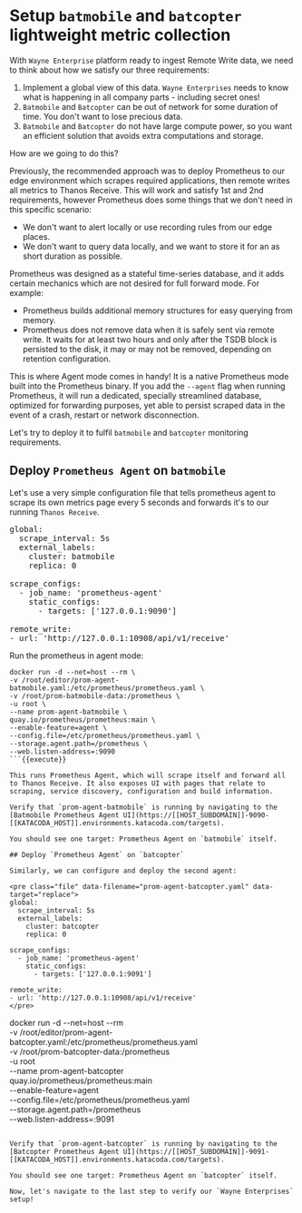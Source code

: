 
# Setup `batmobile` and `batcopter` lightweight metric collection

With `Wayne Enterprise` platform ready to ingest Remote Write data, we need to think about how we satisfy our three requirements:

1. Implement a global view of this data. `Wayne Enterprises` needs to know what is happening in all company parts - including secret ones!
2. `Batmobile` and `Batcopter` can be out of network for some duration of time. You don't want to lose precious data.
3. `Batmobile` and `Batcopter` do not have large compute power, so you want an efficient solution that avoids extra computations and storage.

How are we going to do this?

Previously, the recommended approach was to deploy Prometheus to our edge environment which scrapes required applications, then remote writes all metrics to Thanos Receive. This will work and satisfy 1st and 2nd requirements, however Prometheus does some things that we don't need in this specific scenario:

* We don't want to alert locally or use recording rules from our edge places.
* We don't want to query data locally, and we want to store it for an as short duration as possible.

Prometheus was designed as a stateful time-series database, and it adds certain mechanics which are not desired for full forward mode. For example:

* Prometheus builds additional memory structures for easy querying from memory.
* Prometheus does not remove data when it is safely sent via remote write. It waits for at least two hours and only after the TSDB block is persisted to the disk, it may or may not be removed, depending on retention configuration.

This is where Agent mode comes in handy! It is a native Prometheus mode built into the Prometheus binary. If you add the `--agent` flag when running Prometheus, it will run a dedicated, specially streamlined database, optimized for forwarding purposes, yet able to persist scraped data in the event of a crash, restart or network disconnection.

Let's try to deploy it to fulfil `batmobile` and `batcopter` monitoring requirements.

## Deploy `Prometheus Agent` on `batmobile`

Let's use a very simple configuration file that tells prometheus agent to scrape its own metrics page every 5 seconds and forwards it's to our running `Thanos Receive`.

<pre class="file" data-filename="prom-agent-batmobile.yaml" data-target="replace">
global:
  scrape_interval: 5s
  external_labels:
    cluster: batmobile
    replica: 0

scrape_configs:
  - job_name: 'prometheus-agent'
    static_configs:
      - targets: ['127.0.0.1:9090']

remote_write:
- url: 'http://127.0.0.1:10908/api/v1/receive'
</pre>

Run the prometheus in agent mode:

```
docker run -d --net=host --rm \
-v /root/editor/prom-agent-batmobile.yaml:/etc/prometheus/prometheus.yaml \
-v /root/prom-batmobile-data:/prometheus \
-u root \
--name prom-agent-batmobile \
quay.io/prometheus/prometheus:main \
--enable-feature=agent \
--config.file=/etc/prometheus/prometheus.yaml \
--storage.agent.path=/prometheus \
--web.listen-address=:9090
```{{execute}}

This runs Prometheus Agent, which will scrape itself and forward all to Thanos Receive. It also exposes UI with pages that relate to scraping, service discovery, configuration and build information.

Verify that `prom-agent-batmobile` is running by navigating to the [Batmobile Prometheus Agent UI](https://[[HOST_SUBDOMAIN]]-9090-[[KATACODA_HOST]].environments.katacoda.com/targets).

You should see one target: Prometheus Agent on `batmobile` itself.

## Deploy `Prometheus Agent` on `batcopter`

Similarly, we can configure and deploy the second agent:

<pre class="file" data-filename="prom-agent-batcopter.yaml" data-target="replace">
global:
  scrape_interval: 5s
  external_labels:
    cluster: batcopter
    replica: 0

scrape_configs:
  - job_name: 'prometheus-agent'
    static_configs:
      - targets: ['127.0.0.1:9091']

remote_write:
- url: 'http://127.0.0.1:10908/api/v1/receive'
</pre>

```
docker run -d --net=host --rm \
-v /root/editor/prom-agent-batcopter.yaml:/etc/prometheus/prometheus.yaml \
-v /root/prom-batcopter-data:/prometheus \
-u root \
--name prom-agent-batcopter \
quay.io/prometheus/prometheus:main \
--enable-feature=agent \
--config.file=/etc/prometheus/prometheus.yaml \
--storage.agent.path=/prometheus \
--web.listen-address=:9091
```{{execute}}

Verify that `prom-agent-batcopter` is running by navigating to the [Batcopter Prometheus Agent UI](https://[[HOST_SUBDOMAIN]]-9091-[[KATACODA_HOST]].environments.katacoda.com/targets).

You should see one target: Prometheus Agent on `batcopter` itself.

Now, let's navigate to the last step to verify our `Wayne Enterprises` setup!
